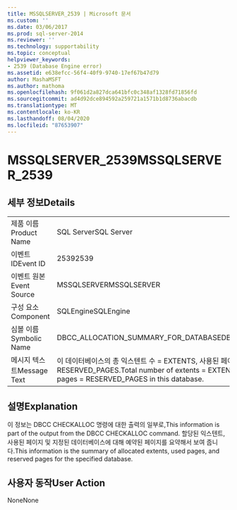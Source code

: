 ```yaml
---
title: MSSQLSERVER_2539 | Microsoft 문서
ms.custom: ''
ms.date: 03/06/2017
ms.prod: sql-server-2014
ms.reviewer: ''
ms.technology: supportability
ms.topic: conceptual
helpviewer_keywords:
- 2539 (Database Engine error)
ms.assetid: e638efcc-56f4-40f9-9740-17ef67b47d79
author: MashaMSFT
ms.author: mathoma
ms.openlocfilehash: 9f061d2a827dca641bfc0c348af1328fd71856fd
ms.sourcegitcommit: ad4d92dce894592a259721a1571b1d8736abacdb
ms.translationtype: MT
ms.contentlocale: ko-KR
ms.lasthandoff: 08/04/2020
ms.locfileid: "87653907"
---
```

# <a name="mssqlserver_2539"></a><span data-ttu-id="6cb99-102">MSSQLSERVER_2539</span><span class="sxs-lookup"><span data-stu-id="6cb99-102">MSSQLSERVER_2539</span></span>
    
## <a name="details"></a><span data-ttu-id="6cb99-103">세부 정보</span><span class="sxs-lookup"><span data-stu-id="6cb99-103">Details</span></span>  
  
|||  
|-|-|  
|<span data-ttu-id="6cb99-104">제품 이름</span><span class="sxs-lookup"><span data-stu-id="6cb99-104">Product Name</span></span>|<span data-ttu-id="6cb99-105">SQL Server</span><span class="sxs-lookup"><span data-stu-id="6cb99-105">SQL Server</span></span>|  
|<span data-ttu-id="6cb99-106">이벤트 ID</span><span class="sxs-lookup"><span data-stu-id="6cb99-106">Event ID</span></span>|<span data-ttu-id="6cb99-107">2539</span><span class="sxs-lookup"><span data-stu-id="6cb99-107">2539</span></span>|  
|<span data-ttu-id="6cb99-108">이벤트 원본</span><span class="sxs-lookup"><span data-stu-id="6cb99-108">Event Source</span></span>|<span data-ttu-id="6cb99-109">MSSQLSERVER</span><span class="sxs-lookup"><span data-stu-id="6cb99-109">MSSQLSERVER</span></span>|  
|<span data-ttu-id="6cb99-110">구성 요소</span><span class="sxs-lookup"><span data-stu-id="6cb99-110">Component</span></span>|<span data-ttu-id="6cb99-111">SQLEngine</span><span class="sxs-lookup"><span data-stu-id="6cb99-111">SQLEngine</span></span>|  
|<span data-ttu-id="6cb99-112">심볼 이름</span><span class="sxs-lookup"><span data-stu-id="6cb99-112">Symbolic Name</span></span>|<span data-ttu-id="6cb99-113">DBCC_ALLOCATION_SUMMARY_FOR_DATABASE</span><span class="sxs-lookup"><span data-stu-id="6cb99-113">DBCC_ALLOCATION_SUMMARY_FOR_DATABASE</span></span>|  
|<span data-ttu-id="6cb99-114">메시지 텍스트</span><span class="sxs-lookup"><span data-stu-id="6cb99-114">Message Text</span></span>|<span data-ttu-id="6cb99-115">이 데이터베이스의 총 익스텐트 수 = EXTENTS, 사용된 페이지 = USED_PAGES, 예약된 페이지 = RESERVED_PAGES.</span><span class="sxs-lookup"><span data-stu-id="6cb99-115">Total number of extents = EXTENTS, used pages = USED_PAGES, reserved pages = RESERVED_PAGES in this database.</span></span>|  
  
## <a name="explanation"></a><span data-ttu-id="6cb99-116">설명</span><span class="sxs-lookup"><span data-stu-id="6cb99-116">Explanation</span></span>  
 <span data-ttu-id="6cb99-117">이 정보는 DBCC CHECKALLOC 명령에 대한 출력의 일부로,</span><span class="sxs-lookup"><span data-stu-id="6cb99-117">This information is part of the output from the DBCC CHECKALLOC command.</span></span> <span data-ttu-id="6cb99-118">할당된 익스텐트, 사용된 페이지 및 지정된 데이터베이스에 대해 예약된 페이지를 요약해서 보여 줍니다.</span><span class="sxs-lookup"><span data-stu-id="6cb99-118">This information is the summary of allocated extents, used pages, and reserved pages for the specified database.</span></span>  
  
## <a name="user-action"></a><span data-ttu-id="6cb99-119">사용자 동작</span><span class="sxs-lookup"><span data-stu-id="6cb99-119">User Action</span></span>  
 <span data-ttu-id="6cb99-120">None</span><span class="sxs-lookup"><span data-stu-id="6cb99-120">None</span></span>  
  
  
